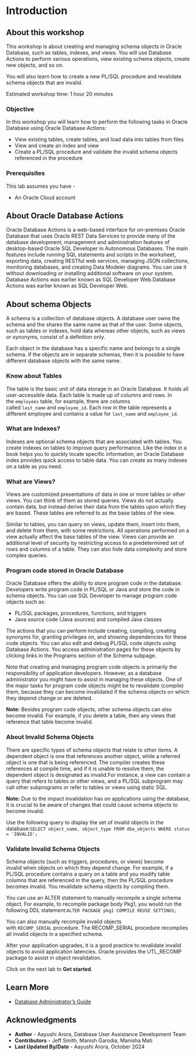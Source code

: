 ﻿# Introduction

## About this workshop

This workshop is about creating and managing schema objects in Oracle Database, such as tables, indexes, and views. You will use Database Actions to perform various operations, view existing schema objects, create new objects, and so on. 

You will also learn how to create a new PL/SQL procedure and revalidate schema objects that are invalid.

Estimated workshop time: 1 hour 20 minutes

### Objective

In this workshop you will learn how to perform the following tasks in Oracle Database using Oracle Database Actions:

-   View existing tables, create tables, and load data into tables from files
-   View and create an index and view
-   Create a PL/SQL procedure and validate the invalid schema objects referenced in the procedure

### Prerequisites

This lab assumes you have -

-   An Oracle Cloud account

## About Oracle Database Actions

Oracle Database Actions is a web-based interface for on-premises Oracle Database that uses Oracle REST Data Services to provide many of the database development, management and administration features of desktop-based Oracle SQL Developer in Autonomous Databases. The main features include running SQL statements and scripts in the worksheet, exporting data, creating RESTful web services, managing JSON collections, monitoring databases, and creating Data Modeler diagrams. You can use it without downloading or installing additional software on your system. Database Actions was earlier known as SQL Developer Web.Database Actions was earlier known as SQL Developer Web.

## About schema Objects

A schema is a collection of database objects. A database user owns the schema and the shares the same name as that of the user. Some objects, such as tables or indexes, hold data whereas other objects, such as views or synonyms, consist of a definition only.

Each object in the database has a specific name and belongs to a single schema. If the objects are in separate schemas, then it is possible to have different database objects with the same name.

### Know about Tables

The table is the basic unit of data storage in an Oracle Database. It holds all user-accessible data. Each table is made up of columns and rows. In the `employees` table, for example, there are columns called `last_name` and `employee_id`. Each row in the table represents a different employee and contains a value for `last_name` and `employee_id`.

### What are Indexes?

Indexes are optional schema objects that are associated with tables. You create indexes on tables to improve query performance. Like the index in a book helps you to quickly locate specific information, an Oracle Database index provides quick access to table data. You can create as many indexes on a table as you need. 

### What are Views?

Views are customized presentations of data in one or more tables or other views. You can think of them as stored queries. Views do not actually contain data, but instead derive their data from the tables upon which they are based. These tables are referred to as the base tables of the view.

Similar to tables, you can query on views, update them, insert into them, and delete from them, with some restrictions. All operations performed on a view actually affect the base tables of the view. Views can provide an additional level of security by restricting access to a predetermined set of rows and columns of a table. They can also hide data complexity and store complex queries.

### Program code stored in Oracle Database

Oracle Database offers the ability to store program code in the database. Developers write program code in PL/SQL or Java and store the code in schema objects. You can use SQL Developer to manage program code objects such as:

-   PL/SQL packages, procedures, functions, and triggers
-   Java source code (Java sources) and compiled Java classes

The actions that you can perform include creating, compiling, creating synonyms for, granting privileges on, and showing dependencies for these code objects. You can also edit and debug PL/SQL code objects using Database Actions. You access administration pages for these objects by clicking links in the Programs section of the Schema subpage.

Note that creating and managing program code objects is primarily the responsibility of application developers. However, as a database administrator you might have to assist in managing these objects. One of the major tasks for program code objects might be to revalidate (compile) them, because they can become invalidated if the schema objects on which they depend change or are deleted.

**Note:** Besides program code objects, other schema objects can also become invalid. For example, if you delete a table, then any views that reference that table become invalid.

### About Invalid Schema Objects

There are specific types of schema objects that relate to other items. A dependent object is one that references another object, while a referred object is one that is being referenced. The compiler creates these references at compile time, and if it is unable to resolve them, the dependent object is designated as invalid.For instance, a view can contain a query that refers to tables or other views, and a PL/SQL subprogram may call other subprograms or refer to tables or views using static SQL.

**Note:** Due to the impact invalidation has on applications using the database, it is crucial to be aware of changes that could cause schema objects to become invalid.

Use the following query to display the set of invalid objects in the database:`SELECT object_name, object_type FROM dba_objects WHERE status = 'INVALID';`

### Validate Invalid Schema Objects

Schema objects (such as triggers, procedures, or views) become invalid when objects on which they depend change. For example, if a PL/SQL procedure contains a query on a table and you modify table columns that are referenced in the query, then the PL/SQL procedure becomes invalid. You revalidate schema objects by compiling them.

You can use an ALTER statement to manually recompile a single schema object. For example, to recompile package body Pkg1, you would run the following DDL statement:`ALTER PACKAGE pkg1 COMPILE REUSE SETTINGS;`

You can also manually recompile invalid objects with `RECOMP_SERIAL` procedure. The RECOMP_SERIAL procedure recompiles all invalid objects in a specified schema. 

After your application upgrades, it is a good practice to revalidate invalid objects to avoid application latencies. Oracle provides the UTL_RECOMP package to assist in object revalidation.

Click on the next lab to **Get started**. 

## Learn More

-   [Database Administrator’s Guide](https://docs.oracle.com/en/database/oracle/oracle-database/23/admin/index.html)

## Acknowledgments

-   **Author** - Aayushi Arora, Database User Assistance Development Team
-   **Contributors** - Jeff Smith, Manish Garodia, Manisha Mati
-   **Last Updated By/Date** - Aayushi Arora, October 2024